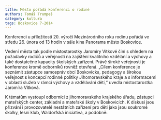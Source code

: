 ```yaml
---
title: Město pořádá konferenci o rodině
authors: Tomáš Trumpeš
category: kultura
tags: Boskovice 7-2014
---
```


Konferenci u příležitosti 20. výročí Mezinárodního roku rodinu pořádá ve středu 26. února od 13 hodin v sále kina Panorama město Boskovice.

Vedení města tak podle místostarostky Jaromíry Vítkové činí s ohledem na požadavky rodičů a veřejnosti na zajištění kvalitního vzdělání a výchovy a také dostatečné kapacity školských zařízení. Právě široké veřejnosti je konference kromě odborníků rovněž otevřená. „Cílem konference je seznámit zástupce samospráv obcí Boskovicka, pedagogy a širokou veřejnost s koncepcí rodinné politiky Jihomoravského kraje a s informacemi v oblasti služeb v rámci výchovy a vzdělávání dětí,“ uvedla místostarostka Jaromíra Vítková.

K tématům vystoupí odborníci z jihomoravského krajského úřadu, zástupci mateřských center, základní a mateřské školy v Boskovicích. K diskusi jsou přizváni i provozovatelé nestátních zařízení pro děti jako jsou soukromé školky, lesní klub, Waldorfská iniciativa, a podobně.